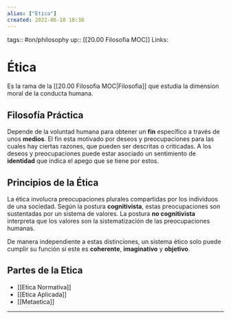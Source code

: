 ```yaml
---
alias: ["Ética"]
created: 2022-06-10 18:38
---
```

tags:: #on/philosophy 
up:: [[20.00 Filosofia MOC]]
Links: 
# Ética
Es la rama de la [[20.00 Filosofia MOC|Filosofia]] que estudia la dimension moral de la conducta humana.

## Filosofía Práctica
Depende de la voluntad humana para obtener un **fin** específico a través de unos **medios**. El fin esta motivado por deseos y preocupaciones para las cuales hay ciertas razones, que pueden ser descritas o criticadas. A los deseos y preocupaciones puede estar asociado un sentimiento de **identidad** que indica el apego que se tiene por estos.

## Principios de la Ética
La ética involucra preocupaciones plurales compartidas por los individuos de una sociedad. Según la postura **cognitivista**, estas preocupaciones son sustentadas por un sistema de valores. La postura **no cognitivista** interpreta que los valores son la sistematización de las preocupaciones humanas.

De manera independiente a estas distinciones, un sistema ético solo puede cumplir su función si este es **coherente**, **imaginativo** y **objetivo**.

## Partes de la Etica
- [[Etica Normativa]]
- [[Etica Aplicada]]
- [[Metaetica]]
___
